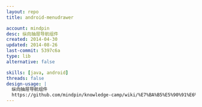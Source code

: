 ```yaml
---
layout: repo
title: android-menudrawer

account: mindpin
desc: 纵向抽屉导航组件
created: 2014-04-30
updated: 2014-08-26
last-commit: 5397c6a
type: lib
alternative: false

skills: [java, android]
threads: false
design-usage: |
  纵向抽屉导航组件
  https://github.com/mindpin/knowledge-camp/wiki/%E7%BA%B5%E5%90%91%E6%8A%BD%E5%B1%89%E5%AF%BC%E8%88%AA
---
```

